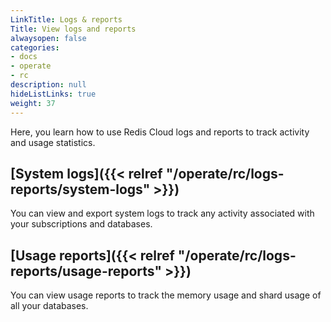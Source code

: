 ```yaml
---
LinkTitle: Logs & reports
Title: View logs and reports
alwaysopen: false
categories:
- docs
- operate
- rc
description: null
hideListLinks: true
weight: 37
---
```


Here, you learn how to use Redis Cloud logs and reports to track activity and usage statistics. 

## [System logs]({{< relref "/operate/rc/logs-reports/system-logs" >}})

You can view and export system logs to track any activity associated with your subscriptions and databases.

## [Usage reports]({{< relref "/operate/rc/logs-reports/usage-reports" >}})

You can view usage reports to track the memory usage and shard usage of all your databases.